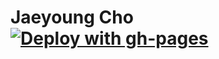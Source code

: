 # Jaeyoung Cho [![Deploy with gh-pages](https://github.com/jaycho1214/jaycho1214.github.io/actions/workflows/deploy.yml/badge.svg)](https://github.com/jaycho1214/jaycho1214.github.io/actions/workflows/deploy.yml)